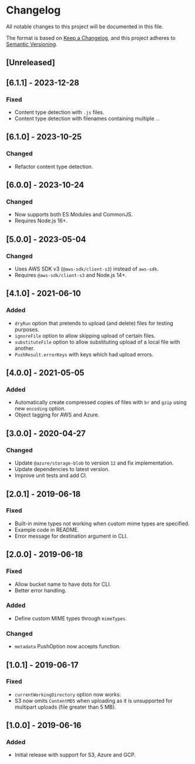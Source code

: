 # Changelog

All notable changes to this project will be documented in this file.

The format is based on [Keep a Changelog](https://keepachangelog.com/en/1.0.0/),
and this project adheres to [Semantic Versioning](https://semver.org/spec/v2.0.0.html).

## [Unreleased]

## [6.1.1] - 2023-12-28

### Fixed

- Content type detection with `.js` files.
- Content type detection with filenames containing multiple `.`.

## [6.1.0] - 2023-10-25

### Changed

- Refactor content type detection.

## [6.0.0] - 2023-10-24

### Changed

- Now supports both ES Modules and CommonJS.
- Requires Node.js 16+.

## [5.0.0] - 2023-05-04

### Changed

- Uses AWS SDK v3 (`@aws-sdk/client-s3`) instead of `aws-sdk`.
- Requires `@aws-sdk/client-s3` and Node.js 14+.

## [4.1.0] - 2021-06-10

### Added

- `dryRun` option that pretends to upload (and delete) files for testing purposes.
- `ignoreFile` option to allow skipping upload of certain files.
- `substituteFile` option to allow substituting upload of a local file with another.
- `PushResult.errorKeys` with keys which had upload errors.

## [4.0.0] - 2021-05-05

### Added

- Automatically create compressed copies of files with `br` and `gzip` using new `encoding` option.
- Object tagging for AWS and Azure.

## [3.0.0] - 2020-04-27

### Changed

- Update `@azure/storage-blob` to version `12` and fix implementation.
- Update dependencies to latest version.
- Improve unit tests and add CI.

## [2.0.1] - 2019-06-18

### Fixed

- Built-in mime types not working when custom mime types are specified.
- Example code in README.
- Error message for destination argument in CLI.

## [2.0.0] - 2019-06-18

### Fixed

- Allow bucket name to have dots for CLI.
- Better error handling.

### Added

- Define custom MIME types through `mimeTypes`.

### Changed

- `metadata` PushOption now accepts function.

## [1.0.1] - 2019-06-17

### Fixed

- `currentWorkingDirectory` option now works.
- S3 now omits `ContentMD5` when uploading as it is unsupported for multipart uploads (file greater than 5 MB).

## [1.0.0] - 2019-06-16

### Added

- Initial release with support for S3, Azure and GCP.
